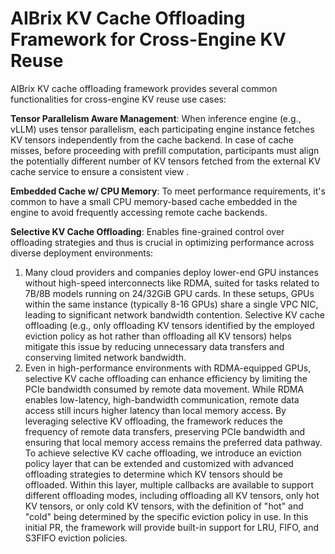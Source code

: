 # AIBrix KV Cache Offloading Framework for Cross-Engine KV Reuse
AIBrix KV cache offloading framework provides several common functionalities for cross-engine KV reuse use cases:

**Tensor Parallelism Aware Management**: When inference engine (e.g., vLLM) uses tensor parallelism, each participating engine instance fetches KV tensors independently from the cache backend. In case of cache misses, before proceeding with prefill computation, participants must align the potentially different number of KV tensors fetched from the external KV cache service to ensure a consistent view .

**Embedded Cache w/ CPU Memory**: To meet performance requirements, it's common to have a small CPU memory-based cache embedded in the engine to avoid frequently accessing remote cache backends.

**Selective KV Cache Offloading**: Enables fine-grained control over offloading strategies and thus is crucial in optimizing performance across diverse deployment environments:
1. Many cloud providers and companies deploy lower-end GPU instances without high-speed interconnects like RDMA, suited for tasks related to 7B/8B models running on 24/32GiB GPU cards. In these setups, GPUs within the same instance (typically 8-16 GPUs) share a single VPC NIC, leading to significant network bandwidth contention. Selective KV cache offloading (e.g., only offloading KV tensors identified by the employed eviction policy as hot rather than offloading all KV tensors) helps mitigate this issue by reducing unnecessary data transfers and conserving limited network bandwidth.
2. Even in high-performance environments with RDMA-equipped GPUs, selective KV cache offloading can enhance efficiency by limiting the PCIe bandwidth consumed by remote data movement. While RDMA enables low-latency, high-bandwidth communication, remote data access still incurs higher latency than local memory access. By leveraging selective KV offloading, the framework reduces the frequency of remote data transfers, preserving PCIe bandwidth and ensuring that local memory access remains the preferred data pathway.
To achieve selective KV cache offloading, we introduce an eviction policy layer that can be extended and customized with advanced offloading strategies to determine which KV tensors should be offloaded. Within this layer, multiple callbacks are available to support different offloading modes, including offloading all KV tensors, only hot KV tensors, or only cold KV tensors, with the definition of "hot" and "cold" being determined by the specific eviction policy in use. In this initial PR, the framework will provide built-in support for LRU, FIFO, and S3FIFO eviction policies.
